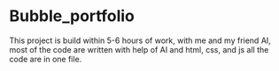 # Bubble_portfolio
This project is build within 5-6 hours of work, with me and my friend AI, most of the code are written with help of AI and html, css, and js all the code are in one file.
